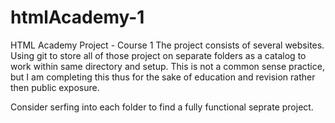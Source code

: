 # htmlAcademy-1
HTML Academy Project - Course 1
The project consists of several websites. Using git to store all of those project on separate folders as a catalog to work within same directory and setup. This is not a common sense practice, but I am completing this thus for the sake of education and revision rather then public exposure.

Consider serfing into each folder to find a fully functional seprate project.
